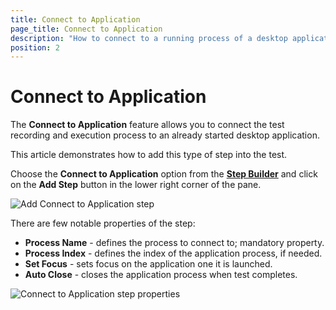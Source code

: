 ```yaml
---
title: Connect to Application
page_title: Connect to Application
description: "How to connect to a running process of a desktop application in Test Studio Desktop test? Can use an already started application to connect to and continue recording steps in the desktop test>"
position: 2
---
```

# Connect to Application

The __Connect to Application__ feature allows you to connect the test recording and execution process to an already started desktop application.

This article demonstrates how to add this type of step into the test.

Choose the __Connect to Application__ option from the <a href="/features/custom-steps/overview" target="_blank">__Step Builder__</a> and click on the __Add Step__ button in the lower right corner of the pane.

![Add Connect to Application step](/img/features/custom-steps/connect-to-app/fig1.png)

There are few notable properties of the step:

- __Process Name__ - defines the process to connect to; mandatory property.
- __Process Index__ - defines the index of the application process, if needed.
- __Set Focus__ - sets focus on the application one it is launched.
- __Auto Close__ - closes the application process when test completes.

![Connect to Application step properties](/img/features/custom-steps/connect-to-app/fig2.png)
